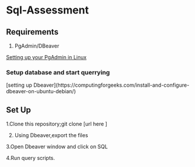 # Sql-Assessment

## Requirements
1. PgAdmin/DBeaver 

[Setting up your PgAdmin in Linux](https://www.how2shout.com/linux/how-to-install-pgadmin-4-on-ubuntu-20-04-lts-linux/)
<h3>Setup database and start querrying</h3>
[setting up Dbeaver](https://computingforgeeks.com/install-and-configure-dbeaver-on-ubuntu-debian/)


## Set Up
1.Clone this repository;git clone [url here ]

2. Using Dbeaver,export the files

3.Open Dbeaver window and click on SQL 

4.Run query scripts.





